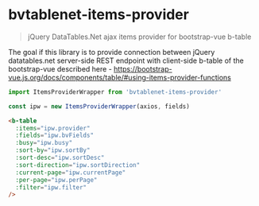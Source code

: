 # bvtablenet-items-provider
> jQuery DataTables.Net ajax items provider for bootstrap-vue b-table

The goal if this library is to provide connection between jQuery datatables.net server-side REST endpoint with client-side b-table of the bootstrap-vue described here - https://bootstrap-vue.js.org/docs/components/table/#using-items-provider-functions

```js
import ItemsProviderWrapper from 'bvtablenet-items-provider'

const ipw = new ItemsProviderWrapper(axios, fields)
```

```html
<b-table 
  :items="ipw.provider"
  :fields="ipw.bvFields"
  :busy="ipw.busy"
  :sort-by="ipw.sortBy"
  :sort-desc="ipw.sortDesc"
  :sort-direction="ipw.sortDirection"
  :current-page="ipw.currentPage"
  :per-page="ipw.perPage"
  :filter="ipw.filter"
/>
```
